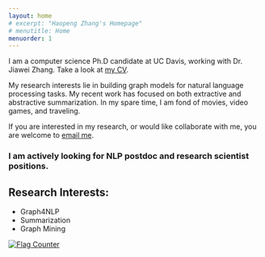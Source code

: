 ```yaml
---
layout: home
# excerpt: "Haopeng Zhang's Homepage"
# menutitle: Home
menuorder: 1
---
```


I am a computer science Ph.D candidate at UC Davis, working with <a href="http://jiaweizhang.net/"></a>Dr. Jiawei Zhang. Take a look at <a href="./Haopeng_Resume.pdf">my CV</a>.

My research interests lie in building graph models for natural language processing tasks. My recent work has focused on both extractive and abstractive summarization. In my spare time, I am fond of movies, video games, and traveling.

If you are interested in my research, or would like collaborate with me, you are welcome to <a href="mailto:haopeng@ifmlab.org">email me</a>.

### I am actively looking for NLP postdoc and research scientist positions.

## Research Interests:

- Graph4NLP
- Summarization
- Graph Mining

<a href="https://info.flagcounter.com/pYGa"><img src="https://s11.flagcounter.com/count2/pYGa/bg_FFFFFF/txt_000000/border_CCCCCC/columns_8/maxflags_30/viewers_0/labels_0/pageviews_1/flags_0/percent_0/" alt="Flag Counter" border="0"></a>


